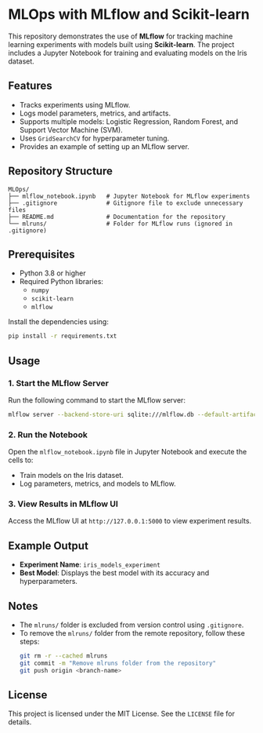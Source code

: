 # MLOps with MLflow and Scikit-learn

This repository demonstrates the use of **MLflow** for tracking machine learning experiments with models built using **Scikit-learn**. The project includes a Jupyter Notebook for training and evaluating models on the Iris dataset.

## Features
- Tracks experiments using MLflow.
- Logs model parameters, metrics, and artifacts.
- Supports multiple models: Logistic Regression, Random Forest, and Support Vector Machine (SVM).
- Uses `GridSearchCV` for hyperparameter tuning.
- Provides an example of setting up an MLflow server.

## Repository Structure
```
MLOps/
├── mlflow_notebook.ipynb   # Jupyter Notebook for MLflow experiments
├── .gitignore              # Gitignore file to exclude unnecessary files
├── README.md               # Documentation for the repository
└── mlruns/                 # Folder for MLflow runs (ignored in .gitignore)
```

## Prerequisites
- Python 3.8 or higher
- Required Python libraries:
  - `numpy`
  - `scikit-learn`
  - `mlflow`

Install the dependencies using:
```bash
pip install -r requirements.txt
```

## Usage

### 1. Start the MLflow Server
Run the following command to start the MLflow server:
```bash
mlflow server --backend-store-uri sqlite:///mlflow.db --default-artifact-root ./mlruns --host 127.0.0.1 --port 5000
```

### 2. Run the Notebook
Open the `mlflow_notebook.ipynb` file in Jupyter Notebook and execute the cells to:
- Train models on the Iris dataset.
- Log parameters, metrics, and models to MLflow.

### 3. View Results in MLflow UI
Access the MLflow UI at `http://127.0.0.1:5000` to view experiment results.

## Example Output
- **Experiment Name**: `iris_models_experiment`
- **Best Model**: Displays the best model with its accuracy and hyperparameters.

## Notes
- The `mlruns/` folder is excluded from version control using `.gitignore`.
- To remove the `mlruns/` folder from the remote repository, follow these steps:
  ```bash
  git rm -r --cached mlruns
  git commit -m "Remove mlruns folder from the repository"
  git push origin <branch-name>
  ```

## License
This project is licensed under the MIT License. See the `LICENSE` file for details.

